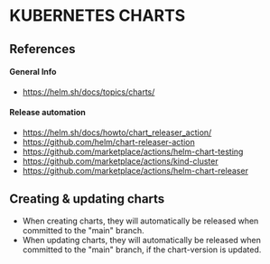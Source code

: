 # KUBERNETES CHARTS

## References

#### General Info
  
  * https://helm.sh/docs/topics/charts/

#### Release automation
  
  * https://helm.sh/docs/howto/chart_releaser_action/
  * https://github.com/helm/chart-releaser-action
  * https://github.com/marketplace/actions/helm-chart-testing
  * https://github.com/marketplace/actions/kind-cluster
  * https://github.com/marketplace/actions/helm-chart-releaser

## Creating & updating charts

  * When creating charts, they will automatically be released when committed to the "main" branch.
  * When updating charts, they will automatically be released when committed to the "main" branch, if the chart-version is updated.

